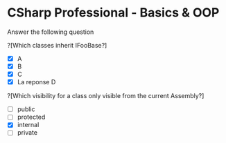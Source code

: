 # CSharp Professional - Basics & OOP

Answer the following question

?[Which classes inherit IFooBase​?]
-[X] A
-[X] B
-[x] C
-[X] La reponse D

?[Which visibility for a class only visible from the current Assembly​?]
-[ ] public
-[ ] protected
-[x] internal
-[ ] private